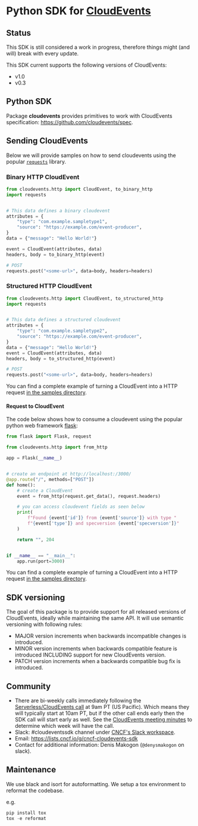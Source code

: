 # Python SDK for [CloudEvents](https://github.com/cloudevents/spec)

## Status

This SDK is still considered a work in progress, therefore things might (and
will) break with every update.

This SDK current supports the following versions of CloudEvents:

- v1.0
- v0.3

## Python SDK

Package **cloudevents** provides primitives to work with CloudEvents specification: https://github.com/cloudevents/spec.

## Sending CloudEvents

Below we will provide samples on how to send cloudevents using the popular
[`requests`](http://docs.python-requests.org) library.

### Binary HTTP CloudEvent

```python
from cloudevents.http import CloudEvent, to_binary_http
import requests


# This data defines a binary cloudevent
attributes = {
    "type": "com.example.sampletype1",
    "source": "https://example.com/event-producer",
}
data = {"message": "Hello World!"}

event = CloudEvent(attributes, data)
headers, body = to_binary_http(event)

# POST
requests.post("<some-url>", data=body, headers=headers)
```

### Structured HTTP CloudEvent

```python
from cloudevents.http import CloudEvent, to_structured_http
import requests


# This data defines a structured cloudevent
attributes = {
    "type": "com.example.sampletype2",
    "source": "https://example.com/event-producer",
}
data = {"message": "Hello World!"}
event = CloudEvent(attributes, data)
headers, body = to_structured_http(event)

# POST
requests.post("<some-url>", data=body, headers=headers)
```

You can find a complete example of turning a CloudEvent into a HTTP request [in the samples directory](samples/http-json-cloudevents/client.py).

#### Request to CloudEvent

The code below shows how to consume a cloudevent using the popular python web framework
[flask](https://flask.palletsprojects.com/en/1.1.x/quickstart/):

```python
from flask import Flask, request

from cloudevents.http import from_http

app = Flask(__name__)


# create an endpoint at http://localhost:/3000/
@app.route("/", methods=["POST"])
def home():
    # create a CloudEvent
    event = from_http(request.get_data(), request.headers)

    # you can access cloudevent fields as seen below
    print(
        f"Found {event['id']} from {event['source']} with type "
        f"{event['type']} and specversion {event['specversion']}"
    )

    return "", 204


if __name__ == "__main__":
    app.run(port=3000)
```

You can find a complete example of turning a CloudEvent into a HTTP request [in the samples directory](samples/http-json-cloudevents/server.py).

## SDK versioning

The goal of this package is to provide support for all released versions of CloudEvents, ideally while maintaining
the same API. It will use semantic versioning with following rules:

- MAJOR version increments when backwards incompatible changes is introduced.
- MINOR version increments when backwards compatible feature is introduced INCLUDING support for new CloudEvents version.
- PATCH version increments when a backwards compatible bug fix is introduced.

## Community

- There are bi-weekly calls immediately following the [Serverless/CloudEvents
  call](https://github.com/cloudevents/spec#meeting-time) at
  9am PT (US Pacific). Which means they will typically start at 10am PT, but
  if the other call ends early then the SDK call will start early as well.
  See the [CloudEvents meeting minutes](https://docs.google.com/document/d/1OVF68rpuPK5shIHILK9JOqlZBbfe91RNzQ7u_P7YCDE/edit#)
  to determine which week will have the call.
- Slack: #cloudeventssdk channel under
  [CNCF's Slack workspace](https://slack.cncf.io/).
- Email: https://lists.cncf.io/g/cncf-cloudevents-sdk
- Contact for additional information: Denis Makogon (`@denysmakogon` on slack).

## Maintenance

We use black and isort for autoformatting. We setup a tox environment to reformat
the codebase.

e.g.

```python
pip install tox
tox -e reformat
```

